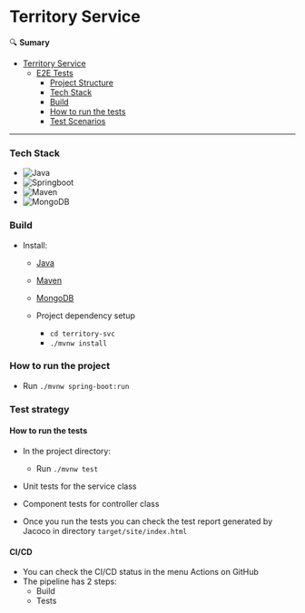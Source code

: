 # Territory Service

🔍 **Sumary**
- [Territory Service](#Territory-Service)
  - [E2E Tests](#testes-e2e)
    - [Project Structure](#estrutura-do-projeto)
    - [Tech Stack](#Tech-Stack)
    - [Build](#Build)
    - [How to run the tests](#How-to-run-the-tests)
    - [Test Scenarios](#Test_Scenarios)
      
---


### Tech Stack

 - ![Java](https://img.shields.io/badge/code-Java-b0e0df)
 - ![Springboot](https://img.shields.io/badge/code-Springboot-b0e0df)
 - ![Maven](https://img.shields.io/badge/builder-Maven-b0e0df)
 - ![MongoDB](https://img.shields.io/badge/database-MongoDB-b0e0df)


### Build
 - Install:
   - [Java](https://www.oracle.com/java/technologies/downloads/)
   - [Maven](https://maven.apache.org/install.html)
   - [MongoDB](https://www.mongodb.com/try/download/community)

   - Project dependency setup  
     - `cd territory-svc` 
     - `./mvnw install` 

### How to run the project
- Run `./mvnw spring-boot:run`


### Test strategy

#### How to run the tests

 - In the project directory:
   - Run `./mvnw test `

- Unit tests for the service class

- Component tests for controller class

- Once you run the tests you can check the test report generated by Jacoco in directory `target/site/index.html`

#### CI/CD

- You can check the CI/CD status in the menu Actions on GitHub
- The pipeline has 2 steps:
  - Build
  - Tests



